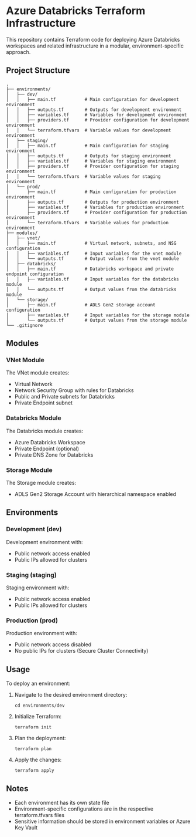 # Azure Databricks Terraform Infrastructure

This repository contains Terraform code for deploying Azure Databricks workspaces and related infrastructure in a modular, environment-specific approach.

## Project Structure

```
.
├── environments/
│   ├── dev/
│   │   ├── main.tf           # Main configuration for development environment
│   │   ├── outputs.tf        # Outputs for development environment
│   │   ├── variables.tf      # Variables for development environment
│   │   ├── providers.tf      # Provider configuration for development environment
│   │   └── terraform.tfvars  # Variable values for development environment
│   ├── staging/
│   │   ├── main.tf           # Main configuration for staging environment
│   │   ├── outputs.tf        # Outputs for staging environment
│   │   ├── variables.tf      # Variables for staging environment
│   │   ├── providers.tf      # Provider configuration for staging environment
│   │   └── terraform.tfvars  # Variable values for staging environment
│   └── prod/
│       ├── main.tf           # Main configuration for production environment
│       ├── outputs.tf        # Outputs for production environment
│       ├── variables.tf      # Variables for production environment
│       ├── providers.tf      # Provider configuration for production environment
│       └── terraform.tfvars  # Variable values for production environment
├── modules/
│   ├── vnet/
│   │   ├── main.tf           # Virtual network, subnets, and NSG configuration
│   │   ├── variables.tf      # Input variables for the vnet module
│   │   └── outputs.tf        # Output values from the vnet module
│   ├── databricks/
│   │   ├── main.tf           # Databricks workspace and private endpoint configuration
│   │   ├── variables.tf      # Input variables for the databricks module
│   │   └── outputs.tf        # Output values from the databricks module
│   └── storage/
│       ├── main.tf           # ADLS Gen2 storage account configuration
│       ├── variables.tf      # Input variables for the storage module
│       └── outputs.tf        # Output values from the storage module
└── .gitignore
```

## Modules

### VNet Module

The VNet module creates:
- Virtual Network
- Network Security Group with rules for Databricks
- Public and Private subnets for Databricks
- Private Endpoint subnet

### Databricks Module

The Databricks module creates:
- Azure Databricks Workspace
- Private Endpoint (optional)
- Private DNS Zone for Databricks

### Storage Module

The Storage module creates:
- ADLS Gen2 Storage Account with hierarchical namespace enabled

## Environments

### Development (dev)

Development environment with:
- Public network access enabled
- Public IPs allowed for clusters

### Staging (staging)

Staging environment with:
- Public network access enabled
- Public IPs allowed for clusters

### Production (prod)

Production environment with:
- Public network access disabled
- No public IPs for clusters (Secure Cluster Connectivity)

## Usage

To deploy an environment:

1. Navigate to the desired environment directory:
   ```
   cd environments/dev
   ```

2. Initialize Terraform:
   ```
   terraform init
   ```

3. Plan the deployment:
   ```
   terraform plan
   ```

4. Apply the changes:
   ```
   terraform apply
   ```

## Notes

- Each environment has its own state file
- Environment-specific configurations are in the respective terraform.tfvars files
- Sensitive information should be stored in environment variables or Azure Key Vault
